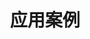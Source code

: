 ---
title: "应用案例"
menu:
  main:
    name: "应用案例"
    identifier: "cases"
    url: "/cases"
    weight: 40
---